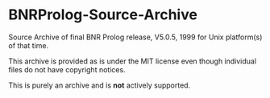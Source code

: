 # BNRProlog-Source-Archive

Source Archive of final BNR Prolog release, V5.0.5, 1999 for Unix platform(s) of that time.

This archive is provided as is under the MIT license even though individual files do not have copyright notices.
 
This is purely an archive and is **not** actively supported.  
